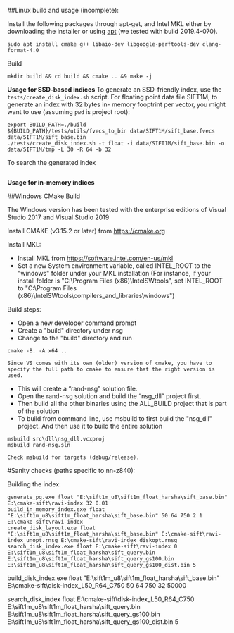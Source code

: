 ##Linux build and usage (incomplete):

Install the following packages through apt-get, and Intel MKL either by downloading the installer or using [apt](https://software.intel.com/en-us/articles/installing-intel-free-libs-and-python-apt-repo) (we tested with build 2019.4-070).
```
sudo apt install cmake g++ libaio-dev libgoogle-perftools-dev clang-format-4.0
```

Build
```
mkdir build && cd build && cmake .. && make -j 
```

**Usage for SSD-based indices**
To generate an SSD-friendly index, use the `tests/create_disk_index.sh` script. 
For floating point data file SIFT1M, to generate an index with 32 bytes in-
memory fooptrint per vector, you might want to use (assuming `pwd` is project root):
```
export BUILD_PATH=./build
${BUILD_PATH}/tests/utils/fvecs_to_bin data/SIFT1M/sift_base.fvecs data/SIFT1M/sift_base.bin
./tests/create_disk_index.sh -t float -i data/SIFT1M/sift_base.bin -o data/SIFT1M/tmp -L 30 -R 64 -b 32
```

To search the generated index
```
```

**Usage for in-memory indices**



##Windows CMake Build

The Windows version has been tested with the enterprise editions of Visual Studio 2017 and Visual Studio 2019

Install CMAKE (v3.15.2 or later) from https://cmake.org

Install MKL:
-	Install MKL from https://software.intel.com/en-us/mkl
-	Set a new System environment variable, called INTEL_ROOT to the "windows" folder under your MKL installation
	(For instance, if your install folder is "C:\Program Files (x86)\IntelSWtools", set INTEL_ROOT to "C:\Program Files (x86)\IntelSWtools\compilers_and_libraries\windows")

Build steps:
-	Open a new developer command prompt
-	Create a "build" directory under nsg
-	Change to the "build" directory and run  
```
cmake -B. -A x64 ..
```
	Since VS comes with its own (older) version of cmake, you have to specify the full path to cmake to ensure that the right version is used.
-	This will create a “rand-nsg” solution file.
-	Open the rand-nsg solution and build the “nsg_dll” project first. 
- 	Then build all the other binaries using the ALL_BUILD project that is part of the solution
-	To build from command line, use msbuild to first build the "nsg_dll" project. And then use it to build the entire solution
```
msbuild src\dll\nsg_dll.vcxproj
msbuild rand-nsg.sln
```
	Check msbuild for targets (debug/release).

#Sanity checks (paths specific to nn-z840): 

Building the index:
```
generate_pq.exe float "E:\sift1m_u8\sift1m_float_harsha\sift_base.bin" E:\cmake-sift\ravi-index 32 0.01
build_in_memory_index.exe float "E:\sift1m_u8\sift1m_float_harsha\sift_base.bin" 50 64 750 2 1 E:\cmake-sift\ravi-index
create_disk_layout.exe float "E:\sift1m_u8\sift1m_float_harsha\sift_base.bin" E:\cmake-sift\ravi-index_unopt.rnsg E:\cmake-sift\ravi-index_diskopt.rnsg
search_disk_index.exe float E:\cmake-sift\ravi-index 0 E:\sift1m_u8\sift1m_float_harsha\sift_query.bin E:\sift1m_u8\sift1m_float_harsha\sift_query_gs100.bin E:\sift1m_u8\sift1m_float_harsha\sift_query_gs100_dist.bin 5
```


build_disk_index.exe float "E:\sift1m_u8\sift1m_float_harsha\sift_base.bin" E:\cmake-sift\disk-index_L50_R64_C750 50 64 750 32 50000

search_disk_index float E:\cmake-sift\disk-index_L50_R64_C750 E:\sift1m_u8\sift1m_float_harsha\sift_query.bin E:\sift1m_u8\sift1m_float_harsha\sift_query_gs100.bin E:\sift1m_u8\sift1m_float_harsha\sift_query_gs100_dist.bin 5


